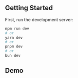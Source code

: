 
## Getting Started

First, run the development server:

```bash
npm run dev
# or
yarn dev
# or
pnpm dev
# or
bun dev
```

## Demo 
